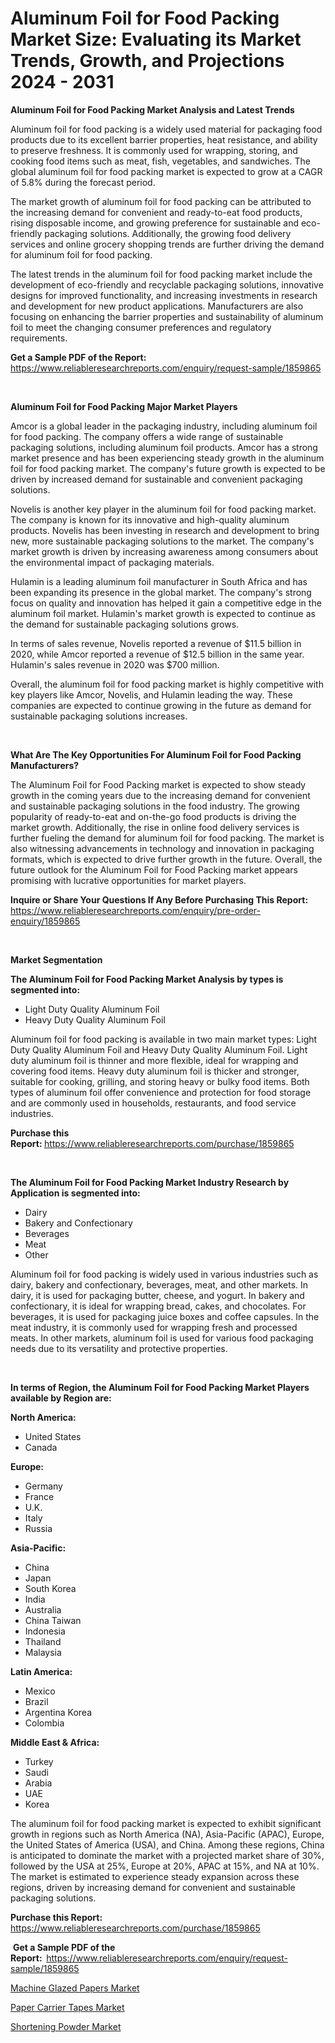 <p><h1>Aluminum Foil for Food Packing Market Size: Evaluating its Market Trends, Growth, and Projections 2024 - 2031</h1></p><p><strong>Aluminum Foil for Food Packing Market Analysis and Latest Trends</strong></p>
<p><p>Aluminum foil for food packing is a widely used material for packaging food products due to its excellent barrier properties, heat resistance, and ability to preserve freshness. It is commonly used for wrapping, storing, and cooking food items such as meat, fish, vegetables, and sandwiches. The global aluminum foil for food packing market is expected to grow at a CAGR of 5.8% during the forecast period.</p><p>The market growth of aluminum foil for food packing can be attributed to the increasing demand for convenient and ready-to-eat food products, rising disposable income, and growing preference for sustainable and eco-friendly packaging solutions. Additionally, the growing food delivery services and online grocery shopping trends are further driving the demand for aluminum foil for food packing.</p><p>The latest trends in the aluminum foil for food packing market include the development of eco-friendly and recyclable packaging solutions, innovative designs for improved functionality, and increasing investments in research and development for new product applications. Manufacturers are also focusing on enhancing the barrier properties and sustainability of aluminum foil to meet the changing consumer preferences and regulatory requirements.</p></p>
<p><strong>Get a Sample PDF of the Report:&nbsp;</strong> <a href="https://www.reliableresearchreports.com/enquiry/request-sample/1859865">https://www.reliableresearchreports.com/enquiry/request-sample/1859865</a></p>
<p>&nbsp;</p>
<p><strong>Aluminum Foil for Food Packing Major Market Players</strong></p>
<p><p>Amcor is a global leader in the packaging industry, including aluminum foil for food packing. The company offers a wide range of sustainable packaging solutions, including aluminum foil products. Amcor has a strong market presence and has been experiencing steady growth in the aluminum foil for food packing market. The company's future growth is expected to be driven by increased demand for sustainable and convenient packaging solutions.</p><p>Novelis is another key player in the aluminum foil for food packing market. The company is known for its innovative and high-quality aluminum products. Novelis has been investing in research and development to bring new, more sustainable packaging solutions to the market. The company's market growth is driven by increasing awareness among consumers about the environmental impact of packaging materials.</p><p>Hulamin is a leading aluminum foil manufacturer in South Africa and has been expanding its presence in the global market. The company's strong focus on quality and innovation has helped it gain a competitive edge in the aluminum foil market. Hulamin's market growth is expected to continue as the demand for sustainable packaging solutions grows.</p><p>In terms of sales revenue, Novelis reported a revenue of $11.5 billion in 2020, while Amcor reported a revenue of $12.5 billion in the same year. Hulamin's sales revenue in 2020 was $700 million.</p><p>Overall, the aluminum foil for food packing market is highly competitive with key players like Amcor, Novelis, and Hulamin leading the way. These companies are expected to continue growing in the future as demand for sustainable packaging solutions increases.</p></p>
<p>&nbsp;</p>
<p><strong>What Are The Key Opportunities For Aluminum Foil for Food Packing Manufacturers?</strong></p>
<p><p>The Aluminum Foil for Food Packing market is expected to show steady growth in the coming years due to the increasing demand for convenient and sustainable packaging solutions in the food industry. The growing popularity of ready-to-eat and on-the-go food products is driving the market growth. Additionally, the rise in online food delivery services is further fueling the demand for aluminum foil for food packing. The market is also witnessing advancements in technology and innovation in packaging formats, which is expected to drive further growth in the future. Overall, the future outlook for the Aluminum Foil for Food Packing market appears promising with lucrative opportunities for market players.</p></p>
<p><strong>Inquire or Share Your Questions If Any Before Purchasing This Report:</strong> <a href="https://www.reliableresearchreports.com/enquiry/pre-order-enquiry/1859865">https://www.reliableresearchreports.com/enquiry/pre-order-enquiry/1859865</a></p>
<p>&nbsp;</p>
<p><strong>Market Segmentation</strong></p>
<p><strong>The Aluminum Foil for Food Packing Market Analysis by types is segmented into:</strong></p>
<p><ul><li>Light Duty Quality Aluminum Foil</li><li>Heavy Duty Quality Aluminum Foil</li></ul></p>
<p><p>Aluminum foil for food packing is available in two main market types: Light Duty Quality Aluminum Foil and Heavy Duty Quality Aluminum Foil. Light duty aluminum foil is thinner and more flexible, ideal for wrapping and covering food items. Heavy duty aluminum foil is thicker and stronger, suitable for cooking, grilling, and storing heavy or bulky food items. Both types of aluminum foil offer convenience and protection for food storage and are commonly used in households, restaurants, and food service industries.</p></p>
<p><strong>Purchase this Report:&nbsp;</strong><a href="https://www.reliableresearchreports.com/purchase/1859865">https://www.reliableresearchreports.com/purchase/1859865</a></p>
<p>&nbsp;</p>
<p><strong>The Aluminum Foil for Food Packing Market Industry Research by Application is segmented into:</strong></p>
<p><ul><li>Dairy</li><li>Bakery and Confectionary</li><li>Beverages</li><li>Meat</li><li>Other</li></ul></p>
<p><p>Aluminum foil for food packing is widely used in various industries such as dairy, bakery and confectionary, beverages, meat, and other markets. In dairy, it is used for packaging butter, cheese, and yogurt. In bakery and confectionary, it is ideal for wrapping bread, cakes, and chocolates. For beverages, it is used for packaging juice boxes and coffee capsules. In the meat industry, it is commonly used for wrapping fresh and processed meats. In other markets, aluminum foil is used for various food packaging needs due to its versatility and protective properties.</p></p>
<p>&nbsp;</p>
<p><strong>In terms of Region, the Aluminum Foil for Food Packing Market Players available by Region are:</strong></p>
<p>
    <p> <strong> North America: </strong>
        <ul>
            <li>United States</li>
            <li>Canada</li>
        </ul>
        </p> 
    <p> <strong> Europe: </strong>
        <ul>
            <li>Germany</li>
            <li>France</li>
            <li>U.K.</li>
            <li>Italy</li>
            <li>Russia</li>
        </ul>
        </p> 
    <p> <strong> Asia-Pacific: </strong>
        <ul>
            <li>China</li>
            <li>Japan</li>
            <li>South Korea</li>
            <li>India</li>
            <li>Australia</li>
            <li>China Taiwan</li>
            <li>Indonesia</li>
            <li>Thailand</li>
            <li>Malaysia</li>
        </ul>
        </p> 
    <p> <strong> Latin America: </strong>
        <ul>
            <li>Mexico</li>
            <li>Brazil</li>
            <li>Argentina Korea</li>
            <li>Colombia</li>
        </ul>
        </p> 
    <p> <strong> Middle East & Africa: </strong>
        <ul>
            <li>Turkey</li>
            <li>Saudi</li>
            <li>Arabia</li>
            <li>UAE</li>
            <li>Korea</li>
        </ul>
    </p>
    </p>
<p><p>The aluminum foil for food packing market is expected to exhibit significant growth in regions such as North America (NA), Asia-Pacific (APAC), Europe, the United States of America (USA), and China. Among these regions, China is anticipated to dominate the market with a projected market share of 30%, followed by the USA at 25%, Europe at 20%, APAC at 15%, and NA at 10%. The market is estimated to experience steady expansion across these regions, driven by increasing demand for convenient and sustainable packaging solutions.</p></p>
<p><strong>Purchase this Report: </strong><a href="https://www.reliableresearchreports.com/purchase/1859865">https://www.reliableresearchreports.com/purchase/1859865</a></p>
<p>&nbsp;<strong>Get a Sample PDF of the Report:&nbsp;&nbsp;</strong><a href="https://www.reliableresearchreports.com/enquiry/request-sample/1859865">https://www.reliableresearchreports.com/enquiry/request-sample/1859865</a></p>
<p><strong></strong></p>
<p><p><a href="https://view.publitas.com/reportprime-1/machine-glazed-papers-market-a-comprehensive-report-of-its-market-share-growth-trends-2023-2030-p6o4k3e8pg_b/">Machine Glazed Papers Market</a></p><p><a href="https://view.publitas.com/reportprime-1/paper-carrier-tapes-market-size-reflecting-a-forecast-till-2030-market-by-type-by-application-and-by-geography/">Paper Carrier Tapes Market</a></p><p><a href="https://view.publitas.com/reportprime-1/shortening-powder-market-research-report-forecasted-for-period-from-2023-2030-by-market-type-market-application-and-region/">Shortening Powder Market</a></p></p>